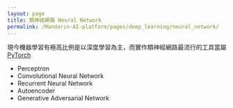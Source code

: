 ```yaml
---
layout: page
title: 類神經網路 Neural Network
permalink: /Mandarin-AI-platform/pages/deep_learning/neural_network/
---
```


現今機器學習有極高比例是以深度學習為主，而實作類神經網路最流行的工具當屬 [PyTorch](https://pytorch.org)

+ Perceptron
+ Convolutional Neural Network
+ Recurrent Neural Network
+ Autoencoder
+ Generative Adversarial Network